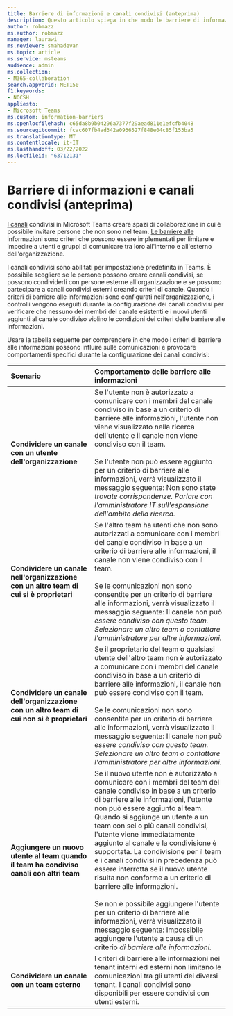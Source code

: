 ```yaml
---
title: Barriere di informazioni e canali condivisi (anteprima)
description: Questo articolo spiega in che modo le barriere di informazione Microsoft Teams supportano i canali condivisi
author: robmazz
ms.author: robmazz
manager: laurawi
ms.reviewer: smahadevan
ms.topic: article
ms.service: msteams
audience: admin
ms.collection:
- M365-collaboration
search.appverid: MET150
f1.keywords:
- NOCSH
appliesto:
- Microsoft Teams
ms.custom: information-barriers
ms.openlocfilehash: c65da8b9b04296a7377f29aead811e1efcfb4048
ms.sourcegitcommit: fcac607fb4ad342a0936527f848e04c85f153ba5
ms.translationtype: MT
ms.contentlocale: it-IT
ms.lasthandoff: 03/22/2022
ms.locfileid: "63712131"
---
```

# <a name="information-barriers-and-shared-channels-preview"></a>Barriere di informazioni e canali condivisi (anteprima)

[I canali](shared-channels.md) condivisi in Microsoft Teams creare spazi di collaborazione in cui è possibile invitare persone che non sono nel team. [Le barriere alle](/microsoft-365/compliance/information-barriers) informazioni sono criteri che possono essere implementati per limitare e impedire a utenti e gruppi di comunicare tra loro all'interno e all'esterno dell'organizzazione.

I canali condivisi sono abilitati per impostazione predefinita in Teams. È possibile scegliere se le persone possono creare canali condivisi, se possono condividerli con persone esterne all'organizzazione e se possono partecipare a canali condivisi esterni creando criteri di canale. Quando i criteri di barriere alle informazioni sono configurati nell'organizzazione, i controlli vengono eseguiti durante la configurazione dei canali condivisi per verificare che nessuno dei membri del canale esistenti e i nuovi utenti aggiunti al canale condiviso violino le condizioni dei criteri delle barriere alle informazioni.

Usare la tabella seguente per comprendere in che modo i criteri di barriere alle informazioni possono influire sulle comunicazioni e provocare comportamenti specifici durante la configurazione dei canali condivisi:

|**Scenario**|**Comportamento delle barriere alle informazioni**|
|:-----------|:--------------------------------|
| **Condividere un canale con un utente dell'organizzazione** | Se l'utente non è autorizzato a comunicare con i membri del canale condiviso in base a un criterio di barriere alle informazioni, l'utente non viene visualizzato nella ricerca dell'utente e il canale non viene condiviso con il team. <br><br> Se l'utente non può essere aggiunto per un criterio di barriere alle informazioni, verrà visualizzato il messaggio seguente: Non sono state *trovate corrispondenze. Parlare con l'amministratore IT sull'espansione dell'ambito della ricerca.* |
| **Condividere un canale nell'organizzazione con un altro team di cui si è proprietari** | Se l'altro team ha utenti che non sono autorizzati a comunicare con i membri del canale condiviso in base a un criterio di barriere alle informazioni, il canale non viene condiviso con il team. <br><br> Se le comunicazioni non sono consentite per un criterio di barriere alle informazioni, verrà visualizzato il messaggio seguente: Il canale non può *essere condiviso con questo team. Selezionare un altro team o contattare l'amministratore per altre informazioni.* |
| **Condividere un canale dell'organizzazione con un altro team di cui non si è proprietari** | Se il proprietario del team o qualsiasi utente dell'altro team non è autorizzato a comunicare con i membri del canale condiviso in base a un criterio di barriere alle informazioni, il canale non può essere condiviso con il team. <br><br> Se le comunicazioni non sono consentite per un criterio di barriere alle informazioni, verrà visualizzato il messaggio seguente: Il canale non può *essere condiviso con questo team. Selezionare un altro team o contattare l'amministratore per altre informazioni.* |
| **Aggiungere un nuovo utente al team quando il team ha condiviso canali con altri team** | Se il nuovo utente non è autorizzato a comunicare con i membri del team del canale condiviso in base a un criterio di barriere alle informazioni, l'utente non può essere aggiunto al team. Quando si aggiunge un utente a un team con sei o più canali condivisi, l'utente viene immediatamente aggiunto al canale e la condivisione è supportata. La condivisione per il team e i canali condivisi in precedenza può essere interrotta se il nuovo utente risulta non conforme a un criterio di barriere alle informazioni.<br><br> Se non è possibile aggiungere l'utente per un criterio di barriere alle informazioni, verrà visualizzato il messaggio seguente: Impossibile aggiungere l'utente a causa di un criterio *di barriere alle informazioni.* |
| **Condividere un canale con un team esterno** | I criteri di barriere alle informazioni nei tenant interni ed esterni non limitano le comunicazioni tra gli utenti dei diversi tenant. I canali condivisi sono disponibili per essere condivisi con utenti esterni. |
